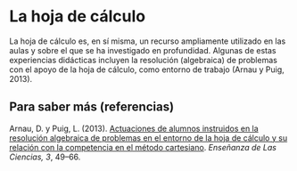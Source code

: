 # La hoja de cálculo

La hoja de cálculo es, en sí misma, un recurso ampliamente utilizado en las aulas y sobre el que se ha investigado en profundidad. Algunas de estas experiencias didácticas incluyen la resolución \(algebraica\) de problemas con el apoyo de la hoja de cálculo, como entorno de trabajo \(Arnau y Puig, 2013\).

## Para saber más \(referencias\)

Arnau, D. y Puig, L. \(2013\). [Actuaciones de alumnos instruidos en la resolución algebraica de problemas en el entorno de la hoja de cálculo y su relación con la competencia en el método cartesiano](http://ensciencias.uab.es/article/download/v31-n3-arnau-puig/pdf-es). _Enseñanza de Las Ciencias, 3_, 49–66.

